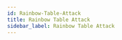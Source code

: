 ```yaml
---
id: Rainbow-Table-Attack
title: Rainbow Table Attack
sidebar_label: Rainbow Table Attack
---
```



#
